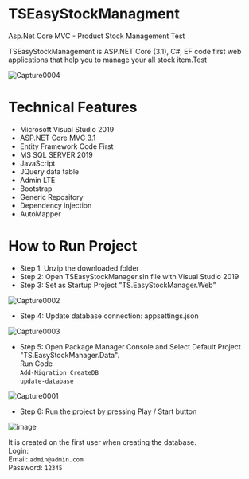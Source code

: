# TSEasyStockManagment
Asp.Net Core MVC - Product Stock Management  Test

TSEasyStockManagement is ASP.NET Core (3.1), C#, EF code first web applications that help you to manage your all stock item.Test

![Capture0004](https://user-images.githubusercontent.com/4595323/129177061-fb8aee44-16bb-4eeb-9d5e-22fa708e799c.PNG)

# Technical Features
- Microsoft Visual Studio 2019
- ASP.NET Core MVC 3.1 
- Entity Framework Code First 
- MS SQL SERVER 2019
- JavaScript
- JQuery data table
- Admin LTE
- Bootstrap
- Generic Repository
- Dependency injection
- AutoMapper

# How to Run Project
- Step 1: Unzip the downloaded folder
- Step 2: Open TSEasyStockManager.sln file with Visual Studio 2019
- Step 3: Set as Startup Project "TS.EasyStockManager.Web"

![Capture0002](https://user-images.githubusercontent.com/4595323/129191129-7f5f79d2-a2c3-4557-9a50-a274f617707a.png)

- Step 4: Update database connection: appsettings.json

![Capture0003](https://user-images.githubusercontent.com/4595323/129191500-15c7fbfe-ed27-420a-91dd-2cfa5724cc89.PNG)

- Step 5: Open Package Manager Console and Select Default Project "TS.EasyStockManager.Data".<br>
Run Code <br>
`Add-Migration CreateDB` <br>
`update-database`

![Capture0001](https://user-images.githubusercontent.com/4595323/129193683-5dc02582-a95e-4a47-93bf-8ac4acf36399.PNG)

- Step 6: Run the project by pressing Play / Start button

![image](https://user-images.githubusercontent.com/4595323/129194626-db2c8b56-c772-483a-8961-2a1442f681af.png)


It is created on the first user when creating the database.<br>
Login:<br>
Email: `admin@admin.com`<br>
Password: `12345`

